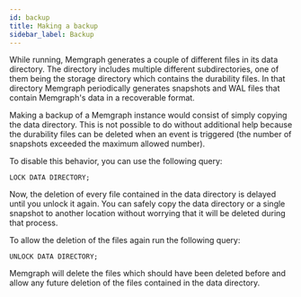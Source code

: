 ```yaml
---
id: backup
title: Making a backup
sidebar_label: Backup
---
```


While running, Memgraph generates a couple of different files in its data
directory. The directory includes multiple different subdirectories, one of
them being the storage directory which contains the durability files. In that
directory Memgraph periodically generates snapshots and WAL files that
contain Memgraph's data in a recoverable format.

Making a backup of a Memgraph instance would consist of simply copying the
data directory. This is not possible to do without additional help because
the durability files can be deleted when an event is triggered
(the number of snapshots exceeded the maximum allowed number).

To disable this behavior, you can use the following query:
```opencypher
LOCK DATA DIRECTORY;
```

Now, the deletion of every file contained in the data directory is delayed
until you unlock it again. You can safely copy the data directory or
a single snapshot to another location without worrying that it will be
deleted during that process.

To allow the deletion of the files again run the following query:
```opencypher
UNLOCK DATA DIRECTORY;
```

Memgraph will delete the files which should have been deleted before
and allow any future deletion of the files contained in the data
directory.